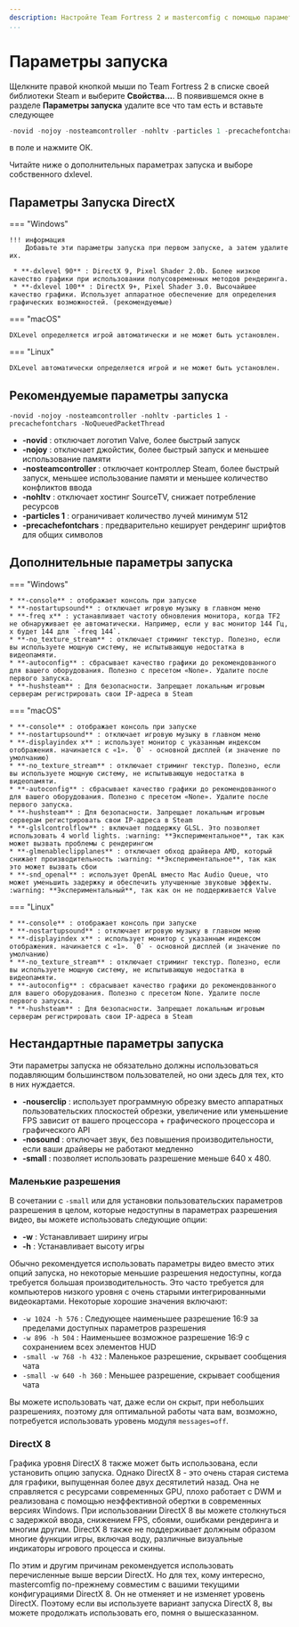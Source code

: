 ```yaml
---
description: Настройте Team Fortress 2 и mastercomfig с помощью параметров запуска.
...
```


# Параметры запуска

Щелкните правой кнопкой мыши по Team Fortress 2 в списке своей библиотеки Steam и выберите **Свойства...**.
В появившемся окне в разделе **Параметры запуска** удалите
все что там есть и вставьте следующее

```c
-novid -nojoy -nosteamcontroller -nohltv -particles 1 -precachefontchars -NoQueuedPacketThread
```

в поле и нажмите ОК.

Читайте ниже о дополнительных параметрах запуска и выборе собственного dxlevel.

## Параметры Запуска DirectX

=== "Windows"

    !!! информация
        Добавьте эти параметры запуска при первом запуске, а затем удалите их.

     * **-dxlevel 90** : DirectX 9, Pixel Shader 2.0b. Более низкое качество графики при использовании полусовременных методов рендеринга.
     * **-dxlevel 100** : DirectX 9+, Pixel Shader 3.0. Высочайшее качество графики. Использует аппаратное обеспечение для определения графических возможностей. (рекомендуемые)

=== "macOS"

    DXLevel определяется игрой автоматически и не может быть установлен.

=== "Linux"

    DXLevel автоматически определяется игрой и не может быть установлен.

## Рекомендуемые параметры запуска

`-novid -nojoy -nosteamcontroller -nohltv -particles 1 -precachefontchars -NoQueuedPacketThread`

- **-novid** : отключает логотип Valve, более быстрый запуск
- **-nojoy** : отключает джойстик, более быстрый запуск и меньшее использование памяти
- **-nosteamcontroller** : отключает контроллер Steam, более быстрый запуск, меньшее использование памяти и меньшее количество конфликтов ввода
- **-nohltv** : отключает хостинг SourceTV, снижает потребление ресурсов
- **-particles 1** : ограничивает количество лучей минимум 512
- **-precachefontchars** : предварительно кеширует рендеринг шрифтов для общих символов

## Дополнительные параметры запуска

=== "Windows"

    * **-console** : отображает консоль при запуске
    * **-nostartupsound** : отключает игровую музыку в главном меню
    * **-freq x** : устанавливает частоту обновления монитора, когда TF2 не обнаруживает ее автоматически. Например, если у вас монитор 144 Гц, x будет 144 для `-freq 144`.
    * **-no_texture_stream** : отключает стриминг текстур. Полезно, если вы используете мощную систему, не испытывающую недостатка в видеопамяти.
    * **-autoconfig** : сбрасывает качество графики до рекомендованного для вашего оборудования. Полезно с пресетом «None». Удалите после первого запуска.
    * **-hushsteam** : Для безопасности. Запрещает локальным игровым серверам регистрировать свои IP-адреса в Steam

=== "macOS"

    * **-console** : отображает консоль при запуске
    * **-nostartupsound** : отключает игровую музыку в главном меню
    * **-displayindex x** : использует монитор с указанным индексом отображения. начинается с «1». `0` - основной дисплей (и значение по умолчанию)
    * **-no_texture_stream** : отключает стриминг текстур. Полезно, если вы используете мощную систему, не испытывающую недостатка в видеопамяти.
    * **-autoconfig** : сбрасывает качество графики до рекомендованного для вашего оборудования. Полезно с пресетом «None». Удалите после первого запуска.
    * **-hushsteam** : Для безопасности. Запрещает локальным игровым серверам регистрировать свои IP-адреса в Steam
    * **-glslcontrolflow** : включает поддержку GLSL. Это позволяет использовать 4 world lights. :warning: **Экспериментальное**, так как может вызвать проблемы с рендерингом
    * **-glmenableclipplanes** : отключает обход драйвера AMD, который снижает производительность :warning: **Экспериментальное**, так как это может вызвать сбои
    * **-snd_openal** : использует OpenAL вместо Mac Audio Queue, что может уменьшить задержку и обеспечить улучшенные звуковые эффекты. :warning: **Экспериментальный**, так как он не поддерживается Valve

=== "Linux"

    * **-console** : отображает консоль при запуске
    * **-nostartupsound** : отключает игровую музыку в главном меню
    * **-displayindex x** : использует монитор с указанным индексом отображения. начинается с «1». `0` - основной дисплей (и значение по умолчанию)
    * **-no_texture_stream** : отключает стриминг текстур. Полезно, если вы используете мощную систему, не испытывающую недостатка в видеопамяти.
    * **-autoconfig** : сбрасывает качество графики до рекомендованного для вашего оборудования. Полезно с пресетом None. Удалите после первого запуска.
    * **-hushsteam** : Для безопасности. Запрещает локальным игровым серверам регистрировать свои IP-адреса в Steam

## Hecтaндapтные параметры запуска

Эти параметры запуска не обязательно должны использоваться подавляющим большинством пользователей, но они здесь для тех, кто в них нуждается.

- **-nouserclip** : использует программную обрезку вместо аппаратных пользовательских плоскостей обрезки, увеличение или уменьшение FPS зависит от вашего процессора + графического процессора и графического API
- **-nosound** : отключает звук, без повышения производительности, если ваши драйверы не работают медленно
- **-small** : позволяет использовать разрешение меньше 640 x 480.

### Маленькие разрешения

В сочетании с `-small` или для установки пользовательских параметров разрешения в целом, которые недоступны в параметрах разрешения видео, вы можете использовать следующие опции:

- **-w** : Устанавливает ширину игры
- **-h** : Устанавливает высоту игры

Обычно рекомендуется использовать параметры видео вместо этих опций запуска, но некоторые меньшие разрешения недоступны, когда требуется большая производительность. Это часто требуется для компьютеров низкого уровня с очень старыми интегрированными видеокартами. Некоторые хорошие значения включают:

- `-w 1024 -h 576` : Следующее наименьшее разрешение 16:9 за пределами доступных параметров разрешения
- `-w 896 -h 504` : Наименьшее возможное разрешение 16:9 с сохранением всех элементов HUD
- `-small -w 768 -h 432` : Маленькое разрешение, скрывает сообщения чата
- `-small -w 640 -h 360` : Меньшее разрешение, скрывает сообщения чата

Вы можете использовать чат, даже если он скрыт, при небольших разрешениях, поэтому для оптимальной работы чата вам, возможно, потребуется использовать уровень модуля `messages=off`.

### DirectX 8

Графика уровня DirectX 8 также может быть использована, если установить опцию запуска. Однако DirectX 8 - это очень старая система для графики, выпущенная более двух десятилетий назад.
Она не справляется с ресурсами современных GPU, плохо работает с DWM и реализована с помощью неэффективной обертки в современных версиях Windows.
При использовании DirectX 8 вы можете столкнуться с задержкой ввода, снижением FPS, сбоями, ошибками рендеринга и многим другим.
DirectX 8 также не поддерживает должным образом многие функции игры, включая воду, различные визуальные индикаторы игрового процесса и скины.

По этим и другим причинам рекомендуется использовать перечисленные выше версии DirectX. Но для тех, кому интересно, mastercomfig по-прежнему совместим
с вашими текущими конфигурациями DirectX 8. Он не отменяет и не изменяет уровень DirectX.
Поэтому если вы используете вариант запуска DirectX 8, вы можете продолжать использовать его, помня о вышесказанном.
